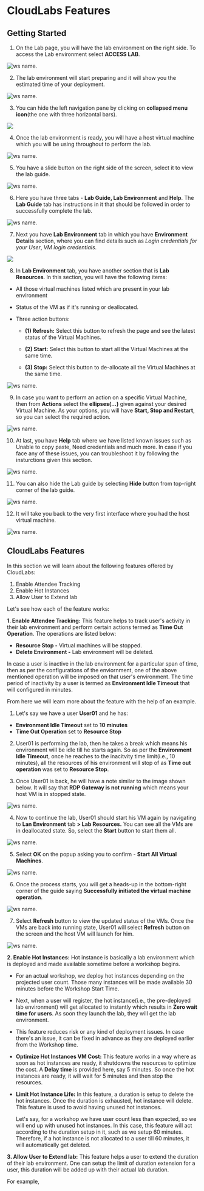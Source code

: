 # CloudLabs Features



## Getting Started

1. On the Lab page, you will have the lab environment on the right side. To access the Lab environment select **ACCESS LAB**.

![ws name.](media/udacity-01.png)

2. The lab environment will start preparing and it will show you the estimated time of your deployment.

![ws name.](media/udacity-02.png)

3. You can hide the left navigation pane by clicking on **collapsed menu icon**(the one with three horizontal bars).

![](media/udacity-01.gif?raw=true)

4. Once the lab environment is ready, you will have a host virtual machine which you will be using throughout to perform the lab.

![ws name.](media/udacity-14.png)

5. You have a slide button on the right side of the screen, select it to view the lab guide.

![ws name.](media/udacity-15.png)

6. Here you have three tabs - **Lab Guide, Lab Environment** and **Help**. The **Lab Guide** tab has instructions in it that should be followed in order to successfully complete the lab.

![ws name.](media/udacity-16.png)

7. Next you have **Lab Environment** tab in which you have **Environment Details** section, where you can find details such as _Login credentials for your User_, _VM login credentials_.

![](media/udacity-02.gif?raw=true)

8. In **Lab Environment** tab, you have another section that is **Lab Resources**. In this section, you will have the following items:
* All those virtual machines listed which are present in your lab environment
* Status of the VM as if it's running or deallocated.
* Three action buttons: 
      
     * **(1) Refresh:** Select this button to refresh the page and see the latest status of the Virtual Machines.
      
     * **(2) Start:** Select this button to start all the Virtual Machines at the same time.
      
     * **(3) Stop:** Select this button to de-allocate all the Virtual Machines at the same time.

![ws name.](media/udacity-04.png)

9. In case you want to perform an action on a specific Virtual Machine, then from **Actions** select the **ellipses(...)** given against your desired Virtual Machine. As your options, you will have **Start, Stop and Restart**, so you can select the required action.

![ws name.](media/udacity-05.png)

10. At last, you have **Help** tab where we have listed known issues such as Unable to copy paste, Need credentials and much more. In case if you face any of these issues, you can troubleshoot it by following the insturctions given this section.

![ws name.](media/udacity-06.png)

11. You can also hide the Lab guide by selecting **Hide** button from top-right corner of the lab guide. 

![ws name.](media/udacity-07.png)

12. It will take you back to the very first interface where you had the host virtual machine. 

![ws name.](media/udacity-14.png)


## CloudLabs Features

In this section we will learn about the following features offered by CloudLabs:

1. Enable Attendee Tracking
2. Enable Hot Instances 
3. Allow User to Extend lab

Let's see how each of the feature works:

**1. Enable Attendee Tracking:** This feature helps to track user's activity in their lab environment and perform certain actions termed as **Time Out Operation**. The operations are listed below:

* **Resource Stop -** Virtual machines will be stopped.
* **Delete Environment -** Lab environment will be deleted.

In case a user is inactive in the lab environment for a particular span of time, then as per the configurations of the enviornment, one of the above mentioned operation will be imposed on that user's environment. The time period of inactivity by a user is termed as **Environment Idle Timeout** that will configured in minutes.

From here we will learn more about the feature with the help of an example. 

1. Let's say we have a user **User01** and he has:
* **Environment Idle Timeout** set to **10 minutes** 
* **Time Out Operation** set to **Resource Stop**

2. User01 is performing the lab, then he takes a break which means his environment will be idle till he starts again. So as per the **Environment Idle Timeout**, once he reaches to the inacitvity time limit(i.e., 10 minutes), all the resources of his environment will stop of as **Time out operation** was set to **Resource Stop**.

3. Once User01 is back, he will have a note similar to the image shown below. It will say that **RDP Gateway is not running** which means your host VM is in stopped state.

![ws name.](media/udacity-09.png)

4. Now to continue the lab, User01 should start his VM again by navigating to **Lan Environment** tab **> Lab Resources.** You can see all the VMs are in deallocated state. So, select the **Start** button to start them all.

![ws name.](media/udacity-10.png)

5. Select **OK** on the popup asking you to confirm - **Start All Virtual Machines**.

![ws name.](media/udacity-11.png)

6. Once the process starts, you will get a heads-up in the bottom-right corner of the guide saying **Successfully initiated the virtual machine operation**.

![ws name.](media/udacity-12.png)

7. Select **Refresh** button to view the updated status of the VMs. Once the VMs are back into running state, User01 will select **Refresh** button on the screen and the host VM will launch for him.

![ws name.](media/udacity-13.png)


**2. Enable Hot Instances:** Hot instance is basically a lab environment which is deployed and made available sometime before a workshop begins.

 * For an actual workshop, we deploy hot instances depending on the projected user count. Those many instances will be made available 30 minutes before the Workshop Start Time.

* Next, when a user will register, the hot instance(i.e., the pre-deployed lab environment) will get allocated to instantly which results in **Zero wait time for users**. As soon they launch the lab, they will get the lab environment.

* This feature reduces risk or any kind of deployment issues. In case there's an issue, it can be fixed in advance as they are deployed earlier from the Workshop time.

* **Optimize Hot Instances VM Cost:** This feature works in a way where as soon as hot instances are ready, it shutdowns the resources to optimize the cost. A **Delay time** is provided here, say 5 minutes. So once the hot instances are ready, it will wait for 5 minutes and then stop the resources.

* **Limit Hot Instance Life:** In this feature, a duration is setup to delete the hot instances. Once the duration is exhausted, hot instance will delete. This feature is used to avoid having unused hot instances.

  Let's say, for a workshop we have user count less than expected, so we will end up with unused hot instances. In this case, this feature will act according to the duration setup in it, such as we setup 60 minutes. Therefore, if a hot instance is not allocated to a user till 60 minutes, it will automatically get deleted.



**3. Allow User to Extend lab:** This feature helps a user to extend the duration of their lab environment. One can setup the limit of duration extension for a user, this duration will be added up with their actual lab duration.

For example,





























